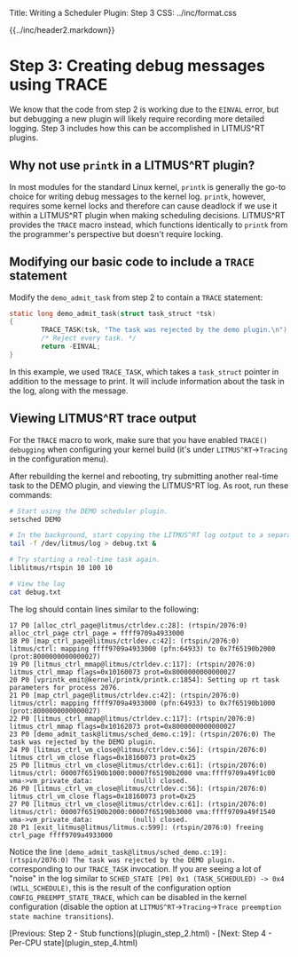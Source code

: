 Title:  Writing a Scheduler Plugin: Step 3
CSS:    ../inc/format.css

{{../inc/header2.markdown}}

Step 3: Creating debug messages using TRACE
===========================================

We know that the code from step 2 is working due to the `EINVAL` error, but but debugging a new plugin will likely require recording more detailed logging. Step 3 includes how this can be accomplished in LITMUS^RT plugins.

## Why not use `printk` in a LITMUS^RT plugin?

In most modules for the standard Linux kernel, `printk` is generally the go-to choice for writing debug messages to the kernel log. `printk`, however, requires some kernel locks and therefore can cause deadlock if we use it within a LITMUS^RT plugin when making scheduling decisions. LITMUS^RT provides the `TRACE` macro instead, which functions identically to `printk` from the programmer's perspective but doesn't require locking.

## Modifying our basic code to include a `TRACE` statement

Modify the `demo_admit_task` from step 2 to contain a `TRACE` statement:

```C
static long demo_admit_task(struct task_struct *tsk)
{
        TRACE_TASK(tsk, "The task was rejected by the demo plugin.\n");
        /* Reject every task. */
        return -EINVAL;
}
```

In this example, we used `TRACE_TASK`, which takes a `task_struct` pointer in addition to the message to print. It will include information about the task in the log, along with the message.

## Viewing LITMUS^RT trace output

For the `TRACE` macro to work, make sure that you have enabled `TRACE() debugging` when configuring your kernel build (it's under `LITMUS^RT`->`Tracing` in the configuration menu).

After rebuilding the kernel and rebooting, try submitting another real-time task to the DEMO plugin, and viewing the LITMUS^RT log. As root, run these commands:

```bash
# Start using the DEMO scheduler plugin.
setsched DEMO

# In the background, start copying the LITMUS^RT log output to a separate file.
tail -f /dev/litmus/log > debug.txt &

# Try starting a real-time task again.
liblitmus/rtspin 10 100 10

# View the log
cat debug.txt
```

The log should contain lines similar to the following:

```
17 P0 [alloc_ctrl_page@litmus/ctrldev.c:28]: (rtspin/2076:0) alloc_ctrl_page ctrl_page = ffff9709a4933000
18 P0 [map_ctrl_page@litmus/ctrldev.c:42]: (rtspin/2076:0) litmus/ctrl: mapping ffff9709a4933000 (pfn:64933) to 0x7f65190b2000 (prot:8000000000000027)
19 P0 [litmus_ctrl_mmap@litmus/ctrldev.c:117]: (rtspin/2076:0) litmus_ctrl_mmap flags=0x10160073 prot=0x8000000000000027
20 P0 [vprintk_emit@kernel/printk/printk.c:1854]: Setting up rt task parameters for process 2076.
21 P0 [map_ctrl_page@litmus/ctrldev.c:42]: (rtspin/2076:0) litmus/ctrl: mapping ffff9709a4933000 (pfn:64933) to 0x7f65190b1000 (prot:8000000000000027)
22 P0 [litmus_ctrl_mmap@litmus/ctrldev.c:117]: (rtspin/2076:0) litmus_ctrl_mmap flags=0x10162073 prot=0x8000000000000027
23 P0 [demo_admit_task@litmus/sched_demo.c:19]: (rtspin/2076:0) The task was rejected by the DEMO plugin.
24 P0 [litmus_ctrl_vm_close@litmus/ctrldev.c:56]: (rtspin/2076:0) litmus_ctrl_vm_close flags=0x18160073 prot=0x25
25 P0 [litmus_ctrl_vm_close@litmus/ctrldev.c:61]: (rtspin/2076:0) litmus/ctrl: 00007f65190b1000:00007f65190b2000 vma:ffff9709a49f1c00 vma->vm_private_data:          (null) closed.
26 P0 [litmus_ctrl_vm_close@litmus/ctrldev.c:56]: (rtspin/2076:0) litmus_ctrl_vm_close flags=0x18160073 prot=0x25
27 P0 [litmus_ctrl_vm_close@litmus/ctrldev.c:61]: (rtspin/2076:0) litmus/ctrl: 00007f65190b2000:00007f65190b3000 vma:ffff9709a49f1540 vma->vm_private_data:          (null) closed.
28 P1 [exit_litmus@litmus/litmus.c:599]: (rtspin/2076:0) freeing ctrl_page ffff9709a4933000
```

Notice the line `[demo_admit_task@litmus/sched_demo.c:19]: (rtspin/2076:0) The task was rejected by the DEMO plugin.` corresponding to our `TRACE_TASK` invocation. If you are seeing a lot of "noise" in the log similar to `SCHED_STATE [P0] 0x1 (TASK_SCHEDULED) -> 0x4 (WILL_SCHEDULE)`, this is the result of the configuration option `CONFIG_PREEMPT_STATE_TRACE`, which can be disabled in the kernel configuration (disable the option at `LITMUS^RT`->`Tracing`->`Trace preemption state machine transitions`).

<div class="nav">
[Previous: Step 2 - Stub functions](plugin_step_2.html) -
[Next: Step 4 - Per-CPU state](plugin_step_4.html)
</div>
